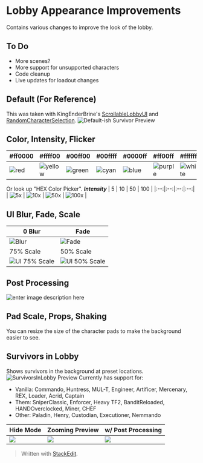 ﻿# Lobby Appearance Improvements
Contains various changes to improve the look of the lobby.
## To Do
* More scenes?
* More support for unsupported characters
* Code cleanup
* Live updates for loadout changes
## Default (For Reference)
This was taken with KingEnderBrine's [ScrollableLobbyUI](https://thunderstore.io/package/KingEnderBrine/ScrollableLobbyUI/) and [RandomCharacterSelection](https://thunderstore.io/package/KingEnderBrine/RandomCharacterSelection/).
![Default-ish Survivor Preview](https://i.imgur.com/7XRPDYu.png)

## Color, Intensity, Flicker
| #ff0000 | #ffff00 | #00ff00 | #00ffff | #0000ff | #ff00ff | #ffffff | #000000 |
|---------|---------|---------|---------|---------|---------|---------|---------|
| ![red](https://i.imgur.com/ezcmCIC.png)     | ![yellow](https://i.imgur.com/2wKoae8.png)  | ![green](https://i.imgur.com/wdwHQsU.png)   | ![cyan](https://i.imgur.com/vTlBzp8.png)    | ![blue](https://i.imgur.com/YII0gYj.png)    | ![purple](https://i.imgur.com/ywPgFT4.png)  | ![white](https://i.imgur.com/yhtgkg5.png)   | ![black](https://i.imgur.com/2heSySe.png)   |

Or look up "HEX Color Picker".
***Intensity***
| 5 | 10 | 50 | 100 |
|:--:|:--:|:--:|:--:|
| ![5x](https://i.imgur.com/gk8r70g.png) | ![10x](https://i.imgur.com/6DsFwWc.png) | ![50x](https://i.imgur.com/j0yBdN9.png) | ![100x](https://i.imgur.com/av0slmz.png) |

## UI Blur, Fade, Scale
|0 Blur| Fade |
|--|--|
| ![Blur](https://i.imgur.com/TYYebOe.png) | ![Fade](https://i.imgur.com/jFGlDe7.png) 
| 75% Scale | 50% Scale |
| ![UI 75% Scale](https://i.imgur.com/V6c1Ze2.png) | ![UI 50% Scale](https://i.imgur.com/s8PJzYA.png) |
## Post Processing
![enter image description here](https://i.imgur.com/c9vMtVp.png)
## Pad Scale, Props, Shaking
You can resize the size of the character pads to make the background easier to see.
## Survivors in Lobby
Shows survivors in the background at preset locations.
![SurvivorsInLobby Preview](https://i.imgur.com/RDFTLOa.png)
Currently has support for: 
* Vanilla: Commando, Huntress, MUL-T, Engineer, Artificer, Mercenary, REX, Loader, Acrid, Captain
* Them: SniperClassic, Enforcer, Heavy TF2, BanditReloaded, HANDOverclocked, Miner, CHEF
* Other: Paladin, Henry, Custodian, Executioner, Nemmando

| Hide Mode | Zooming Preview | w/ Post Processing |
|--|--|--|
| [![](http://img.youtube.com/vi/wZpqhxURF8M/0.jpg)](http://www.youtube.com/watch?v=wZpqhxURF8M "Hiding Preview") | [![](http://img.youtube.com/vi/ouO3I-IcsGI/0.jpg)](http://www.youtube.com/watch?v=ouO3I-IcsGI "Zooming Preview") | [![](http://img.youtube.com/vi/A2Mr9WboFMg/0.jpg)](http://www.youtube.com/watch?v=A2Mr9WboFMg "Zooming Preview with Post Processing") |


> Written with [StackEdit](https://stackedit.io/).